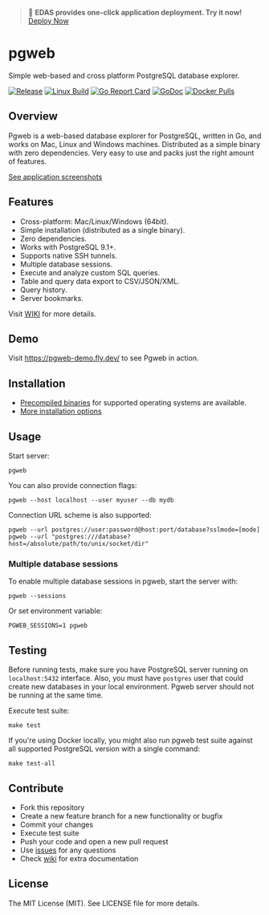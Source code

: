 > 🚀 **EDAS provides one-click application deployment. Try it now!** [Deploy Now](https://edasnext.console.aliyun.com/#/home?tab=marketplace&marketDetail=f0e29f51-6bb9-4245-98fc-deaebcf47b92)

# pgweb

Simple web-based and cross platform PostgreSQL database explorer.

[![Release](https://edas-hz.oss-cn-hangzhou.aliyuncs.com/edas-apps/charts-store/pgweb/image/pgweb.svg)](https://github.com/sosedoff/pgweb/releases)
[![Linux Build](https://edas-hz.oss-cn-hangzhou.aliyuncs.com/edas-apps/charts-store/pgweb/image/badge.svg)](https://github.com/sosedoff/pgweb/actions?query=branch%3Amain)
[![Go Report Card](https://edas-hz.oss-cn-hangzhou.aliyuncs.com/edas-apps/charts-store/pgweb/image/68747470733a2f2f676f7265706f7274636172642e636f6d2f62616467652f6769746875622e636f6d2f736f7365646f66662f7067776562.svg)](https://goreportcard.com/report/github.com/sosedoff/pgweb)
[![GoDoc](https://edas-hz.oss-cn-hangzhou.aliyuncs.com/edas-apps/charts-store/pgweb/image/68747470733a2f2f676f646f632e6f72672f6769746875622e636f6d2f736f7365646f66662f70677765623f7374617475732e737667.svg)](https://godoc.org/github.com/sosedoff/pgweb)
[![Docker Pulls](https://edas-hz.oss-cn-hangzhou.aliyuncs.com/edas-apps/charts-store/pgweb/image/pgweb.svg)](https://hub.docker.com/r/sosedoff/pgweb/)

## Overview

Pgweb is a web-based database explorer for PostgreSQL, written in Go, and works
on Mac, Linux and Windows machines. Distributed as a simple binary with zero dependencies.
Very easy to use and packs just the right amount of features.

[See application screenshots](https://github.com/sosedoff/pgweb/blob/main/SCREENS.md)

## Features

- Cross-platform: Mac/Linux/Windows (64bit).
- Simple installation (distributed as a single binary).
- Zero dependencies.
- Works with PostgreSQL 9.1+.
- Supports native SSH tunnels.
- Multiple database sessions.
- Execute and analyze custom SQL queries.
- Table and query data export to CSV/JSON/XML.
- Query history.
- Server bookmarks.

Visit [WIKI](https://github.com/sosedoff/pgweb/wiki) for more details.

## Demo

Visit https://pgweb-demo.fly.dev/ to see Pgweb in action.

## Installation

- [Precompiled binaries](https://github.com/sosedoff/pgweb/releases) for supported operating systems are available.
- [More installation options](https://github.com/sosedoff/pgweb/wiki/Installation)

## Usage

Start server:

```
pgweb
```

You can also provide connection flags:

```
pgweb --host localhost --user myuser --db mydb
```

Connection URL scheme is also supported:

```
pgweb --url postgres://user:password@host:port/database?sslmode=[mode]
pgweb --url "postgres:///database?host=/absolute/path/to/unix/socket/dir"
```

### Multiple database sessions

To enable multiple database sessions in pgweb, start the server with:

```
pgweb --sessions
```

Or set environment variable:

```
PGWEB_SESSIONS=1 pgweb
```

## Testing

Before running tests, make sure you have PostgreSQL server running on `localhost:5432`
interface. Also, you must have `postgres` user that could create new databases
in your local environment. Pgweb server should not be running at the same time.

Execute test suite:

```
make test
```

If you're using Docker locally, you might also run pgweb test suite against
all supported PostgreSQL version with a single command:

```
make test-all
```

## Contribute

- Fork this repository
- Create a new feature branch for a new functionality or bugfix
- Commit your changes
- Execute test suite
- Push your code and open a new pull request
- Use [issues](https://github.com/sosedoff/pgweb/issues) for any questions
- Check [wiki](https://github.com/sosedoff/pgweb/wiki) for extra documentation

## License

The MIT License (MIT). See LICENSE file for more details.
